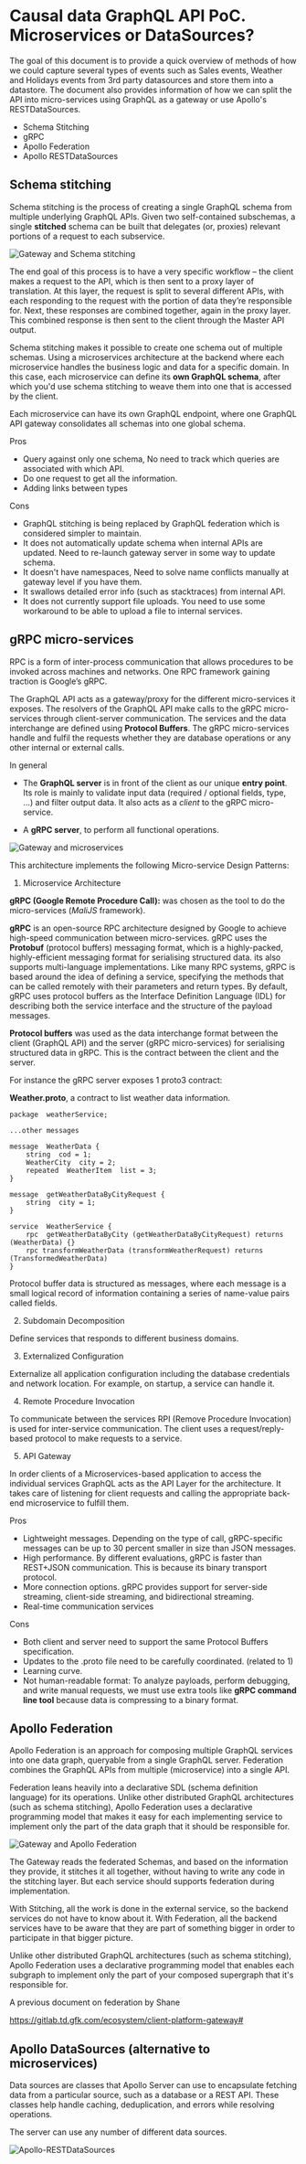 # Causal data GraphQL API PoC. Microservices or DataSources?

The goal of this document is to provide a quick overview of methods of how we could capture several types of events such as Sales events, Weather and Holidays events from 3rd party datasources and store them into a datastore. The document also provides information of how we can split the API into micro-services using GraphQL as a gateway or use Apollo's RESTDataSources.

- Schema Stitching
- gRPC
- Apollo Federation
- Apollo RESTDataSources

## Schema stitching

Schema stitching is the process of creating a single GraphQL schema from multiple underlying GraphQL APIs. Given two self-contained subschemas, a single **stitched** schema can be built that delegates (or, proxies) relevant portions of a request to each subservice.

![Gateway and Schema stitching](graphql-schema-stitching.png "Schema stitching")

The end goal of this process is to have a very specific workflow – the client makes a request to the API, which is then sent to a proxy layer of translation. At this layer, the request is split to several different APIs, with each responding to the request with the portion of data they’re responsible for. Next, these responses are combined together, again in the proxy layer. This combined response is then sent to the client through the Master API output.

Schema stitching makes it possible to create one schema out of multiple schemas. Using a microservices architecture at the backend where each microservice handles the business logic and data for a specific domain. In this case, each microservice can define its **own GraphQL schema**, after which you'd use schema stitching to weave them into one that is accessed by the client.

Each microservice can have its own GraphQL endpoint, where one GraphQL API gateway consolidates all schemas into one global schema.

Pros

- Query against only one schema, No need to track which queries are associated with which API.
- Do one request to get all the information.
- Adding links between types

Cons

- GraphQL stitching is being replaced by GraphQL federation which is considered simpler to maintain.
- It does not automatically update schema when internal APIs are updated. Need to re-launch gateway server in some way to update schema.
- It doesn't have namespaces, Need to solve name conflicts manually at gateway level if you have them.
- It swallows detailed error info (such as stacktraces) from internal API.
- It does not currently support file uploads. You need to use some workaround to be able to upload a file to internal services.

## gRPC micro-services

RPC is a form of inter-process communication that allows procedures to be invoked across machines and networks. One RPC framework gaining traction is Google’s gRPC.

The GraphQL API acts as a gateway/proxy for the different micro-services it exposes. The resolvers of the GraphQL API make calls to the gRPC micro-services through client-server communication. The services and the data interchange are defined using **Protocol Buffers**. The gRPC micro-services handle and fulfil the requests whether they are database operations or any other internal or external calls.

In general

- The **GraphQL server** is in front of the client as our unique **entry point**. Its role is mainly to validate input data (required / optional fields, type, …) and filter output data. It also acts as a _client_ to the gRPC micro-service.

- A **gRPC server**, to perform all functional operations.

![Gateway and microservices](graphql-grpc.jpg "Architecture")

This architecture implements the following Micro-service Design Patterns:

1. Microservice Architecture

**gRPC (Google Remote Procedure Call):** was chosen as the tool to do the micro-services (_MaliJS_ framework).

**gRPC** is an open-source RPC architecture designed by Google to achieve high-speed communication between micro-services. gRPC uses the **Protobuf** (protocol buffers) messaging format, which is a highly-packed, highly-efficient messaging format for serialising structured data. its also supports multi-language implementations. Like many RPC systems, gRPC is based around the idea of defining a service, specifying the methods that can be called remotely with their parameters and return types. By default, gRPC uses protocol buffers as the Interface Definition Language (IDL) for describing both the service interface and the structure of the payload messages.

**Protocol buffers** was used as the data interchange format between the client (GraphQL API) and the server (gRPC micro-services) for serialising structured data in gRPC. This is the contract between the client and the server.

For instance the gRPC server exposes 1 proto3 contract:

**Weather.proto**, a contract to list weather data information.

```
package  weatherService;

...other messages

message  WeatherData {
	string  cod = 1;
	WeatherCity  city = 2;
	repeated  WeatherItem  list = 3;
}

message  getWeatherDataByCityRequest {
	string  city = 1;
}

service  WeatherService {
	rpc  getWeatherDataByCity (getWeatherDataByCityRequest) returns (WeatherData) {}
	rpc transformWeatherData (transformWeatherRequest) returns (TransformedWeatherData)
}
```

Protocol buffer data is structured as messages, where each message is a small logical record of information containing a series of name-value pairs called fields.

2. Subdomain Decomposition

Define services that responds to different business domains.

3. Externalized Configuration

Externalize all application configuration including the database credentials and network location. For example, on startup, a service can handle it.

4. Remote Procedure Invocation

To communicate between the services RPI (Remove Procedure Invocation) is used for inter-service communication. The client uses a request/reply-based protocol to make requests to a service.

5. API Gateway

In order clients of a Microservices-based application to access the individual services GraphQL acts as the API Layer for the architecture. It takes care of listening for client requests and calling the appropriate back-end microservice to fulfill them.

Pros

- Lightweight messages. Depending on the type of call, gRPC-specific messages can be up to 30 percent smaller in size than JSON messages.
- High performance. By different evaluations, gRPC is faster than REST+JSON communication. This is because its binary transport protocol.
- More connection options. gRPC provides support for server-side streaming, client-side streaming, and bidirectional streaming.
- Real-time communication services

Cons

- Both client and server need to support the same Protocol Buffers specification.
- Updates to the .proto file need to be carefully coordinated. (related to 1)
- Learning curve.
- Not human-readable format: To analyze payloads, perform debugging, and write manual requests, we must use extra tools like **gRPC command line tool** because data is compressing to a binary format.

## Apollo Federation

Apollo Federation is an approach for composing multiple GraphQL services into one data graph, queryable from a single GraphQL server. Federation combines the GraphQL APIs from multiple (microservice) into a single API.

Federation leans heavily into a declarative SDL (schema definition language) for its operations. Unlike other distributed GraphQL architectures (such as schema stitching), Apollo Federation uses a declarative programming model that makes it easy for each implementing service to implement only the part of the data graph that it should be responsible for.

![Gateway and Apollo Federation](apollo-federation.png "Apollo Federation")

The Gateway reads the federated Schemas, and based on the information they provide, it stitches it all together, without having to write any code in the stitching layer. But each service should supports federation during implementation.

With Stitching, all the work is done in the external service, so the backend services do not have to know about it.
With Federation, all the backend services have to be aware that they are part of something bigger in order to participate in that bigger picture.

Unlike other distributed GraphQL architectures (such as schema stitching), Apollo Federation uses a declarative programming model that enables each subgraph to implement only the part of your composed supergraph that it's responsible for.

A previous document on federation by Shane

https://gitlab.td.gfk.com/ecosystem/client-platform-gateway#

## Apollo DataSources (alternative to microservices)

Data sources are classes that Apollo Server can use to encapsulate fetching data from a particular source, such as a database or a REST API. These classes help handle caching, deduplication, and errors while resolving operations.

The server can use any number of different data sources.

![Apollo-RESTDataSources](apollo-restDataSources.png "RESTDataSources")
